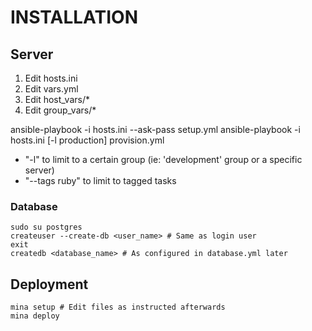 # INSTALLATION

## Server

1. Edit hosts.ini
2. Edit vars.yml
3. Edit host_vars/*
4. Edit group_vars/*

ansible-playbook -i hosts.ini --ask-pass setup.yml
ansible-playbook -i hosts.ini [-l production] provision.yml

* "-l" to limit to a certain group (ie: 'development' group or a specific server)
* "--tags ruby" to limit to tagged tasks

### Database

    sudo su postgres
    createuser --create-db <user_name> # Same as login user
    exit
    createdb <database_name> # As configured in database.yml later

## Deployment

    mina setup # Edit files as instructed afterwards
    mina deploy
